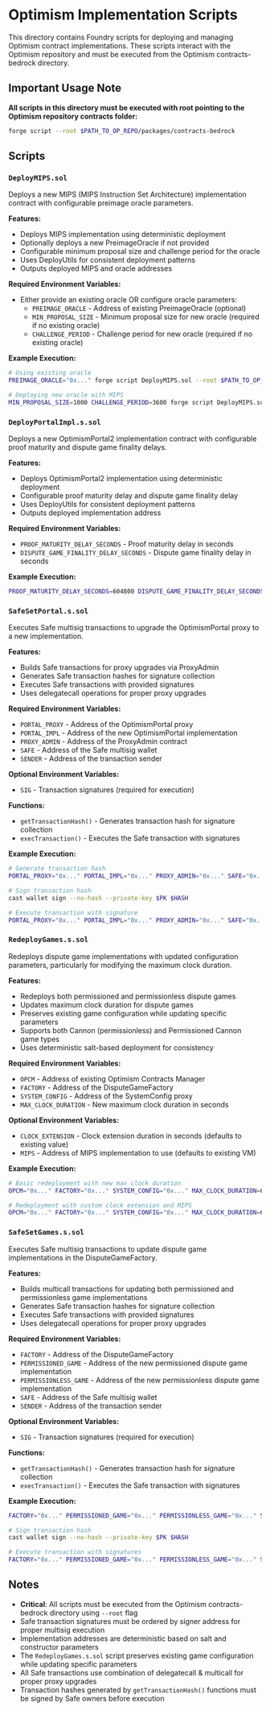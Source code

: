 # Optimism Implementation Scripts

This directory contains Foundry scripts for deploying and managing Optimism contract implementations. These scripts interact with the Optimism repository and must be executed from the Optimism contracts-bedrock directory.

## Important Usage Note

**All scripts in this directory must be executed with root pointing to the Optimism repository contracts folder:**
```bash
forge script --root $PATH_TO_OP_REPO/packages/contracts-bedrock
```

## Scripts

### `DeployMIPS.sol`

Deploys a new MIPS (MIPS Instruction Set Architecture) implementation contract with configurable preimage oracle parameters.

**Features:**
- Deploys MIPS implementation using deterministic deployment
- Optionally deploys a new PreimageOracle if not provided
- Configurable minimum proposal size and challenge period for the oracle
- Uses DeployUtils for consistent deployment patterns
- Outputs deployed MIPS and oracle addresses

**Required Environment Variables:**
- Either provide an existing oracle OR configure oracle parameters:
  - `PREIMAGE_ORACLE` - Address of existing PreimageOracle (optional)
  - `MIN_PROPOSAL_SIZE` - Minimum proposal size for new oracle (required if no existing oracle)
  - `CHALLENGE_PERIOD` - Challenge period for new oracle (required if no existing oracle)

**Example Execution:**
```bash
# Using existing oracle
PREIMAGE_ORACLE="0x..." forge script DeployMIPS.sol --root $PATH_TO_OP_REPO/packages/contracts-bedrock --broadcast --private-key $PK --rpc-url $RPC

# Deploying new oracle with MIPS
MIN_PROPOSAL_SIZE=1000 CHALLENGE_PERIOD=3600 forge script DeployMIPS.sol --root $PATH_TO_OP_REPO/packages/contracts-bedrock --broadcast --private-key $PK --rpc-url $RPC
```

### `DeployPortalImpl.s.sol`

Deploys a new OptimismPortal2 implementation contract with configurable proof maturity and dispute game finality delays.

**Features:**
- Deploys OptimismPortal2 implementation using deterministic deployment
- Configurable proof maturity delay and dispute game finality delay
- Uses DeployUtils for consistent deployment patterns
- Outputs deployed implementation address

**Required Environment Variables:**
- `PROOF_MATURITY_DELAY_SECONDS` - Proof maturity delay in seconds
- `DISPUTE_GAME_FINALITY_DELAY_SECONDS` - Dispute game finality delay in seconds

**Example Execution:**
```bash
PROOF_MATURITY_DELAY_SECONDS=604800 DISPUTE_GAME_FINALITY_DELAY_SECONDS=604800 forge script DeployPortalImpl.s.sol --root $PATH_TO_OP_REPO/packages/contracts-bedrock --broadcast --private-key $PK --rpc-url $RPC
```

### `SafeSetPortal.s.sol`

Executes Safe multisig transactions to upgrade the OptimismPortal proxy to a new implementation.

**Features:**
- Builds Safe transactions for proxy upgrades via ProxyAdmin
- Generates Safe transaction hashes for signature collection
- Executes Safe transactions with provided signatures
- Uses delegatecall operations for proper proxy upgrades

**Required Environment Variables:**
- `PORTAL_PROXY` - Address of the OptimismPortal proxy
- `PORTAL_IMPL` - Address of the new OptimismPortal implementation
- `PROXY_ADMIN` - Address of the ProxyAdmin contract
- `SAFE` - Address of the Safe multisig wallet
- `SENDER` - Address of the transaction sender

**Optional Environment Variables:**
- `SIG` - Transaction signatures (required for execution)

**Functions:**
- `getTransactionHash()` - Generates transaction hash for signature collection
- `execTransaction()` - Executes the Safe transaction with signatures

**Example Execution:**
```bash
# Generate transaction hash
PORTAL_PROXY="0x..." PORTAL_IMPL="0x..." PROXY_ADMIN="0x..." SAFE="0x..." SENDER="0x..." forge script SafeSetPortal.s.sol --sig "getTransactionHash()" --root $PATH_TO_OP_REPO/packages/contracts-bedrock --rpc-url $RPC

# Sign transaction hash
cast wallet sign --no-hash --private-key $PK $HASH

# Execute transaction with signature
PORTAL_PROXY="0x..." PORTAL_IMPL="0x..." PROXY_ADMIN="0x..." SAFE="0x..." SENDER="0x..." SIG="0x..." forge script SafeSetPortal.s.sol --sig "execTransaction()" --root $PATH_TO_OP_REPO/packages/contracts-bedrock --broadcast --private-key $PK --rpc-url $RPC
```

### `RedeployGames.s.sol`

Redeploys dispute game implementations with updated configuration parameters, particularly for modifying the maximum clock duration.

**Features:**
- Redeploys both permissioned and permissionless dispute games
- Updates maximum clock duration for dispute games
- Preserves existing game configuration while updating specific parameters
- Supports both Cannon (permissionless) and Permissioned Cannon game types
- Uses deterministic salt-based deployment for consistency

**Required Environment Variables:**
- `OPCM` - Address of existing Optimism Contracts Manager
- `FACTORY` - Address of the DisputeGameFactory
- `SYSTEM_CONFIG` - Address of the SystemConfig proxy
- `MAX_CLOCK_DURATION` - New maximum clock duration in seconds

**Optional Environment Variables:**
- `CLOCK_EXTENSION` - Clock extension duration in seconds (defaults to existing value)
- `MIPS` - Address of MIPS implementation to use (defaults to existing VM)

**Example Execution:**
```bash
# Basic redeployment with new max clock duration
OPCM="0x..." FACTORY="0x..." SYSTEM_CONFIG="0x..." MAX_CLOCK_DURATION=604800 forge script RedeployGames.s.sol --root $PATH_TO_OP_REPO/packages/contracts-bedrock --broadcast --private-key $PK --rpc-url $RPC

# Redeployment with custom clock extension and MIPS
OPCM="0x..." FACTORY="0x..." SYSTEM_CONFIG="0x..." MAX_CLOCK_DURATION=604800 CLOCK_EXTENSION=1800 MIPS="0x..." forge script RedeployGames.s.sol --root $PATH_TO_OP_REPO/packages/contracts-bedrock --broadcast --private-key $PK --rpc-url $RPC
```

### `SafeSetGames.s.sol`

Executes Safe multisig transactions to update dispute game implementations in the DisputeGameFactory.

**Features:**
- Builds multicall transactions for updating both permissioned and permissionless game implementations
- Generates Safe transaction hashes for signature collection
- Executes Safe transactions with provided signatures
- Uses delegatecall operations for proper proxy upgrades

**Required Environment Variables:**
- `FACTORY` - Address of the DisputeGameFactory
- `PERMISSIONED_GAME` - Address of the new permissioned dispute game implementation
- `PERMISSIONLESS_GAME` - Address of the new permissionless dispute game implementation
- `SAFE` - Address of the Safe multisig wallet
- `SENDER` - Address of the transaction sender

**Optional Environment Variables:**
- `SIG` - Transaction signatures (required for execution)

**Functions:**
- `getTransactionHash()` - Generates transaction hash for signature collection
- `execTransaction()` - Executes the Safe transaction with signatures

**Example Execution:**
```bash
FACTORY="0x..." PERMISSIONED_GAME="0x..." PERMISSIONLESS_GAME="0x..." SAFE="0x..." SENDER="0x..." forge script SafeSetGames.s.sol --sig "getTransactionHash()" --root $PATH_TO_OP_REPO/packages/contracts-bedrock --rpc-url $RPC

# Sign transaction hash
cast wallet sign --no-hash --private-key $PK $HASH

# Execute transaction with signatures
FACTORY="0x..." PERMISSIONED_GAME="0x..." PERMISSIONLESS_GAME="0x..." SAFE="0x..." SENDER="0x..." SIG="0x..." forge script --script SafeSetGames.s.sol --sig "execTransaction()" --root $PATH_TO_OP_REPO/packages/contracts-bedrock --broadcast --private-key $PK --rpc-url $RPC
```

## Notes

- **Critical**: All scripts must be executed from the Optimism contracts-bedrock directory using `--root` flag
- Safe transaction signatures must be ordered by signer address for proper multisig execution
- Implementation addresses are deterministic based on salt and constructor parameters
- The `RedeployGames.s.sol` script preserves existing game configuration while updating specific parameters
- All Safe transactions use combination of delegatecall & multicall for proper proxy upgrades
- Transaction hashes generated by `getTransactionHash()` functions must be signed by Safe owners before execution
